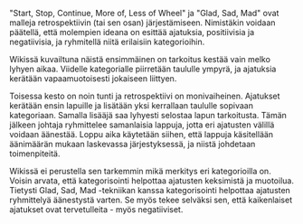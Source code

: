 "Start, Stop, Continue, More of, Less of Wheel" ja "Glad, Sad, Mad" ovat malleja retrospektiivin (tai sen osan) järjestämiseen. Nimistäkin voidaan päätellä, että molempien ideana on esittää ajatuksia, positiivisia ja negatiivisia, ja ryhmitellä niitä erilaisiin kategorioihin.

Wikissä kuvailtuna näistä ensimmäinen on tarkoitus kestää vain melko lyhyen aikaa. Viidelle kategorialle piirretään taululle ympyrä, ja ajatuksia kerätään vapaamuotoisesti jokaiseen liittyen.

Toisessa kesto on noin tunti ja retrospektiivi on monivaiheinen. Ajatukset kerätään ensin lapuille ja lisätään yksi kerrallaan taululle sopivaan kategoriaan. Samalla lisääjä saa lyhyesti selostaa lapun tarkoitusta. Tämän jälkeen johtaja ryhmittelee samanlaisia lappuja, jotta eri ajatusten välillä voidaan äänestää. Loppu aika käytetään siihen, että lappuja käsitellään äänimäärän mukaan laskevassa järjestyksessä, ja niistä johdetaan toimenpiteitä.

Wikissä ei perustella sen tarkemmin mikä merkitys eri kategorioilla on. Voisin arvata, että kategorisointi helpottaa ajatusten keksimistä ja muotoilua. Tietysti Glad, Sad, Mad -tekniikan kanssa kategorisointi helpottaa ajatusten ryhmittelyä äänestystä varten. Se myös tekee selväksi sen, että kaikenlaiset ajatukset ovat tervetulleita - myös negatiiviset.
